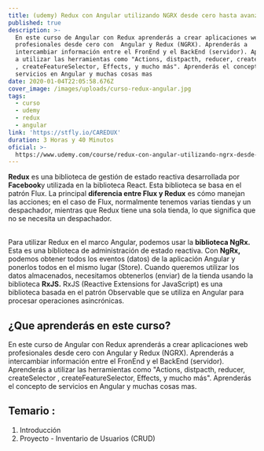 ```yaml
---
title: (udemy) Redux con Angular utilizando NGRX desde cero hasta avanzado
published: true
description: >-
  En este curso de Angular con Redux aprenderás a crear aplicaciones web
  profesionales desde cero con  Angular y Redux (NGRX). Aprenderás a
  intercambiar información entre el FronEnd y el BackEnd (servidor). Aprenderás
  a utilizar las herramientas como "Actions, distpacth, reducer, createSelector
  , createFeatureSelector, Effects, y mucho más". Aprenderás el concepto de
  servicios en Angular y muchas cosas mas
date: 2020-01-04T22:05:58.676Z
cover_image: /images/uploads/curso-redux-angular.jpg
tags:
  - curso
  - udemy
  - redux
  - angular
link: 'https://stfly.io/CAREDUX'
duration: 3 Horas y 40 Minutos
oficial: >-
  https://www.udemy.com/course/redux-con-angular-utilizando-ngrx-desde-cero-hasta-avanzado/
---
```

**Redux** es una biblioteca de gestión de estado reactiva desarrollada por **Facebook**y utilizada en la biblioteca React. Esta biblioteca se basa en el patrón Flux. La principal **diferencia entre Flux y Redux** es cómo manejan las acciones; en el caso de Flux, normalmente tenemos varias tiendas y un despachador, mientras que Redux tiene una sola tienda, lo que significa que no se necesita un despachador.

\
Para utilizar Redux en el marco Angular, podemos usar la **biblioteca NgRx.** Esta es una biblioteca de administración de estado reactiva. Con **NgRx,** podemos obtener todos los eventos (datos) de la aplicación Angular y ponerlos todos en el mismo lugar (Store). Cuando queremos utilizar los datos almacenados, necesitamos obtenerlos (enviar) de la tienda usando la biblioteca **RxJS.** RxJS (Reactive Extensions for JavaScript) es una biblioteca basada en el patrón Observable que se utiliza en Angular para procesar operaciones asincrónicas.

## ¿Que aprenderás en este curso?

En este curso de Angular con Redux aprenderás a crear aplicaciones web profesionales desde cero con  Angular y Redux (NGRX). Aprenderás a intercambiar información entre el FronEnd y el BackEnd (servidor). Aprenderás a utilizar las herramientas como "Actions, distpacth, reducer, createSelector , createFeatureSelector, Effects, y mucho más". Aprenderás el concepto de servicios en Angular y muchas cosas mas.

## Temario :

1. Introducción
2. Proyecto - Inventario de Usuarios (CRUD)
